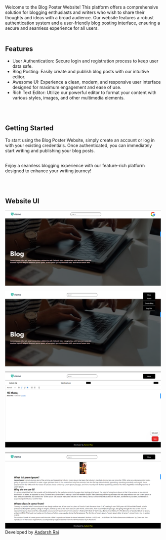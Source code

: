 Welcome to the Blog Poster Website! This platform offers a comprehensive solution for blogging enthusiasts and writers who wish to share their thoughts and ideas with a broad audience. Our website features a robust authentication system and a user-friendly blog posting interface, ensuring a secure and seamless experience for all users.
<br>
<br>

## Features
- User Authentication: Secure login and registration process to keep user data safe.
- Blog Posting: Easily create and publish blog posts with our intuitive editor.
- Awesome UI: Experience a clean, modern, and responsive user interface designed for maximum engagement and ease of use.
- Rich Text Editor: Utilize our powerful editor to format your content with various styles, images, and other multimedia elements.
<br>
<br>

## Getting Started
To start using the Blog Poster Website, simply create an account or log in with your existing credentials. Once authenticated, you can immediately start writing and publishing your blog posts.
<br> <br>

Enjoy a seamless blogging experience with our feature-rich platform designed to enhance your writing journey!

<br> <br>

## Website UI
![alt text](image.png)

![alt text](image-1.png)

![alt text](image-2.png)

![alt text](image-3.png)
Developed by [Aadarsh Raj](https://www.linkedin.com/in/aadarsh-raj-80b862216/)